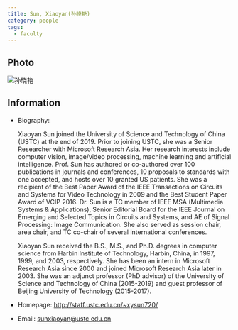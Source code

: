```yaml
---
title: Sun, Xiaoyan(孙晓艳)
category: people
tags:
  - faculty
---
```


## Photo


![孙晓艳](http://staff.ustc.edu.cn/~xysun720/images/xysun-clip.jpg)


## Information

- Biography: 
  
  Xiaoyan Sun joined the University of Science and Technology of China (USTC) at the end of 2019. Prior to joining USTC, she was a Senior Researcher with Microsoft Research Asia. Her research interests include computer vision, image/video processing, machine learning and artificial intelligence. Prof. Sun has authored or co-authored over 100 publications in journals and conferences, 10 proposals to standards with one accepted, and hosts over 10 granted US patients. She was a recipient of the Best Paper Award of the IEEE Transactions on Circuits and Systems for Video Technology in 2009 and the Best Student Paper Award of VCIP 2016. Dr. Sun is a TC member of IEEE MSA (Multimedia Systems & Applications), Senior Editorial Board for the IEEE Journal on Emerging and Selected Topics in Circuits and Systems, and AE of Signal Processing: Image Communication. She also served as session chair, area chair, and TC co-chair of several international conferences.

  Xiaoyan Sun received the B.S., M.S., and Ph.D. degrees in computer science from Harbin Institute of Technology, Harbin, China, in 1997, 1999, and 2003, respectively. She has been an intern in Microsoft Research Asia since 2000 and joined Microsoft Research Asia later in 2003. She was an adjunct professor (PhD advisor) of the University of Science and Technology of China (2015-2019) and guest professor of Beijing University of Technology (2015-2017).
- Homepage: <http://staff.ustc.edu.cn/~xysun720/>
- Email: sunxiaoyan@ustc.edu.cn